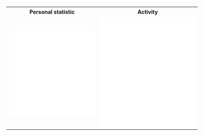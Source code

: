 <body>
<body>
  <table>
     <tr>
    <th>Personal statistic</th>
    <th>Activity</th>
  </tr>

<td>
  <img align="left" width="390" alt="" src="/main.svg">
</td>
<td>
  <img align="right" width="440" alt="" src="/main_two.svg">
</td> 
  </table>
</body> 

